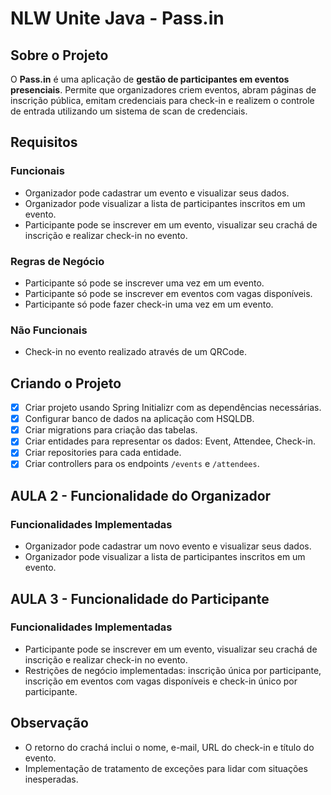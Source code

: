 # NLW Unite Java - Pass.in

## Sobre o Projeto

O **Pass.in** é uma aplicação de **gestão de participantes em eventos presenciais**. Permite que organizadores criem eventos, abram páginas de inscrição pública, emitam credenciais para check-in e realizem o controle de entrada utilizando um sistema de scan de credenciais.

## Requisitos

### Funcionais

- Organizador pode cadastrar um evento e visualizar seus dados.
- Organizador pode visualizar a lista de participantes inscritos em um evento.
- Participante pode se inscrever em um evento, visualizar seu crachá de inscrição e realizar check-in no evento.

### Regras de Negócio

- Participante só pode se inscrever uma vez em um evento.
- Participante só pode se inscrever em eventos com vagas disponíveis.
- Participante só pode fazer check-in uma vez em um evento.

### Não Funcionais

- Check-in no evento realizado através de um QRCode.

## Criando o Projeto

- [x]  Criar projeto usando Spring Initializr com as dependências necessárias.
- [x]  Configurar banco de dados na aplicação com HSQLDB.
- [x]  Criar migrations para criação das tabelas.
- [x]  Criar entidades para representar os dados: Event, Attendee, Check-in.
- [x]  Criar repositories para cada entidade.
- [x]  Criar controllers para os endpoints `/events` e `/attendees`.

## AULA 2 - Funcionalidade do Organizador

### Funcionalidades Implementadas

- Organizador pode cadastrar um novo evento e visualizar seus dados.
- Organizador pode visualizar a lista de participantes inscritos em um evento.

## AULA 3 - Funcionalidade do Participante

### Funcionalidades Implementadas

- Participante pode se inscrever em um evento, visualizar seu crachá de inscrição e realizar check-in no evento.
- Restrições de negócio implementadas: inscrição única por participante, inscrição em eventos com vagas disponíveis e check-in único por participante.

## Observação

- O retorno do crachá inclui o nome, e-mail, URL do check-in e título do evento.
- Implementação de tratamento de exceções para lidar com situações inesperadas.

